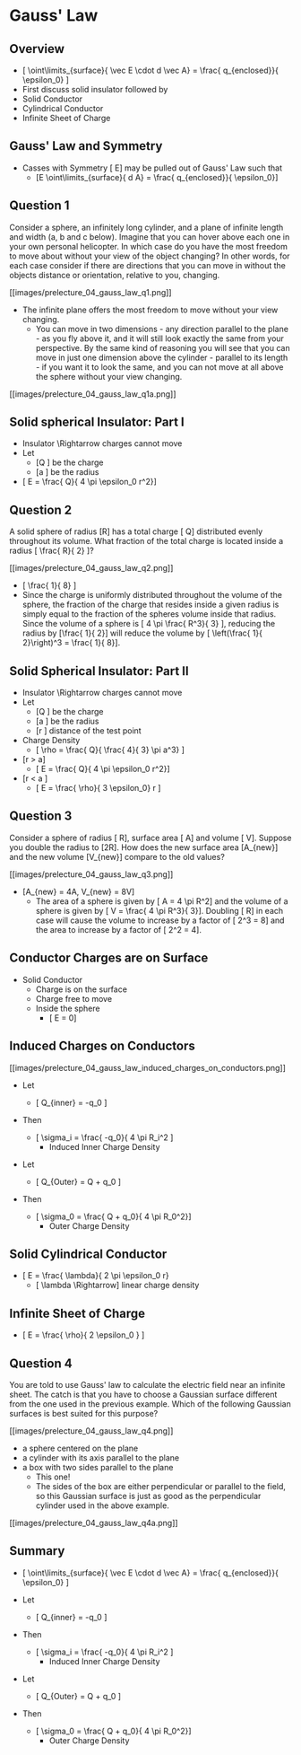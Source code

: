 # Gauss' Law

## Overview

* \[ \oint\limits_{surface}{ \vec E \cdot d \vec A} = \frac{ q_{enclosed}}{ \epsilon_0} \]
* First discuss solid insulator followed by 
* Solid Conductor
* Cylindrical Conductor
* Infinite Sheet of Charge

## Gauss' Law and Symmetry

* Casses with Symmetry \[ E\] may be pulled out of Gauss' Law such that
  * \[E \oint\limits_{surface}{ d A} = \frac{ q_{enclosed}}{ \epsilon_0}\]

## Question 1

Consider a sphere, an infinitely long cylinder, and a plane of infinite length 
and width (a, b and c below). Imagine that you can hover above each one in your 
own personal helicopter. In which case do you have the most freedom to move about 
without your view of the object changing? In other words, for each case consider 
if there are directions that you can move in without the objects distance or 
orientation, relative to you, changing.

[[images/prelecture_04_gauss_law_q1.png]]

* The infinite plane offers the most freedom to move without your view changing.
  * You can move in two dimensions - any direction parallel to the plane - as you 
    fly above it, and it will still look exactly the same from your perspective. 
    By the same kind of reasoning you will see that you can move in just one 
    dimension above the cylinder - parallel to its length - if you want it to 
    look the same, and you can not move at all above the sphere without your 
    view changing.

[[images/prelecture_04_gauss_law_q1a.png]]


## Solid spherical Insulator: Part I
* Insulator \Rightarrow charges cannot move
* Let 
  * \[Q \] be the charge
  * \[a \] be the radius
* \[ E = \frac{ Q}{ 4 \pi \epsilon_0 r^2}\]

## Question 2

A solid sphere of radius \[R\] has a total charge \[ Q\] distributed evenly throughout 
its volume. What fraction of the total charge is located inside a radius \[ \frac{ R}{ 2} \]?

[[images/prelecture_04_gauss_law_q2.png]]

* \[ \frac{ 1}{ 8} \]
* Since the charge is uniformly distributed throughout the volume of the sphere, the fraction 
  of the charge that resides inside a given radius is simply equal to the fraction of the spheres 
  volume inside that radius. Since the volume of a sphere is \[ 4 \pi \frac{ R^3}{ 3} \], reducing the 
  radius by \[\frac{ 1}{ 2}\] will reduce the volume by \[ \left(\frac{ 1}{ 2}\right)^3 = \frac{ 1}{ 8}\].

## Solid Spherical Insulator: Part II
* Insulator \Rightarrow charges cannot move
* Let 
  * \[Q \] be the charge
  * \[a \] be the radius
  * \[r \] distance of the test point
* Charge Density
  * \[ \rho = \frac{ Q}{ \frac{ 4}{ 3} \pi a^3} \]
* \[r > a\]
  * \[ E = \frac{ Q}{ 4 \pi \epsilon_0 r^2}\]
* \[r < a \]
  * \[ E = \frac{ \rho}{ 3 \epsilon_0} r \]

## Question 3

Consider a sphere of radius \[ R\], surface area \[ A\] and volume \[ V\]. Suppose you double the 
radius to \[2R\]. How does the new surface area \[A_{new}\] and the new volume \[V_{new}\] 
compare to the old values?

[[images/prelecture_04_gauss_law_q3.png]]

* \[A_{new} = 4A, V_{new} = 8V\]
  * The area of a sphere is given by \[ A = 4 \pi R^2\] and the volume of a sphere is given by 
\[ V = \frac{ 4 \pi R^3}{ 3}\]. Doubling \[ R\] in each case will cause the volume to increase 
by a factor of \[ 2^3 = 8\] and the area to increase by a factor of \[ 2^2 = 4\].


## Conductor Charges are on Surface
* Solid Conductor
  * Charge is on the surface
  * Charge free to move
  * Inside the sphere
      * \[ E = 0\]

## Induced Charges on Conductors
[[images/prelecture_04_gauss_law_induced_charges_on_conductors.png]]

* Let
  * \[ Q_{inner} = -q_0 \]
* Then
  * \[ \sigma_i = \frac{ -q_0}{ 4 \pi R_i^2 \]
      * Induced Inner Charge Density

* Let
  * \[ Q_{Outer} = Q + q_0 \]
* Then
  * \[ \sigma_0 = \frac{ Q + q_0}{ 4 \pi R_0^2}\]
      * Outer Charge Density

## Solid Cylindrical Conductor
* \[ E = \frac{ \lambda}{ 2 \pi \epsilon_0 r}
  * \[ \lambda \Rightarrow\] linear charge density

## Infinite Sheet of Charge
* \[ E = \frac{ \rho}{ 2 \epsilon_0 } \]

## Question 4
You are told to use Gauss' law to calculate the electric field near an 
infinite sheet. The catch is that you have to choose a Gaussian surface 
different from the one used in the previous example. Which of the following 
Gaussian surfaces is best suited for this purpose?

[[images/prelecture_04_gauss_law_q4.png]]

* a sphere centered on the plane
* a cylinder with its axis parallel to the plane
* a box with two sides parallel to the plane
  * This one!
  * The sides of the box are either perpendicular or parallel to the field, 
    so this Gaussian surface is just as good as the perpendicular cylinder 
    used in the above example.


[[images/prelecture_04_gauss_law_q4a.png]]

## Summary

* \[ \oint\limits_{surface}{ \vec E \cdot d \vec A} = \frac{ q_{enclosed}}{ \epsilon_0} \]

* Let
  * \[ Q_{inner} = -q_0 \]
* Then
  * \[ \sigma_i = \frac{ -q_0}{ 4 \pi R_i^2 \]
      * Induced Inner Charge Density

* Let
  * \[ Q_{Outer} = Q + q_0 \]
* Then
  * \[ \sigma_0 = \frac{ Q + q_0}{ 4 \pi R_0^2}\]
      * Outer Charge Density

